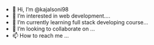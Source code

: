 - 👋 Hi, I’m @kajalsoni98
- 👀 I’m interested in web development....
- 🌱 I’m currently learning full stack developing course...
- 💞️ I’m looking to collaborate on ...
- 📫 How to reach me ...

<!---
kajalsoni98/kajalsoni98 is a ✨ special ✨ repository because its `README.md` (this file) appears on your GitHub profile.
You can click the Preview link to take a look at your changes.
--->
